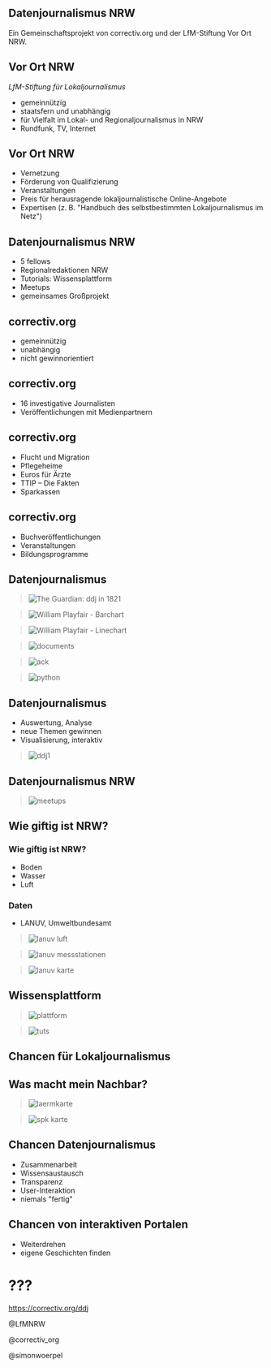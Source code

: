 ## Datenjournalismus NRW
Ein Gemeinschaftsprojekt von correctiv.org und der LfM-Stiftung Vor Ort NRW.



## Vor Ort NRW
*LfM-Stiftung für Lokaljournalismus*
- gemeinnützig
- staatsfern und unabhängig
- für Vielfalt im Lokal- und Regionaljournalismus in NRW
- Rundfunk, TV, Internet


## Vor Ort NRW
- Vernetzung
- Förderung von Qualifizierung
- Veranstaltungen
- Preis für herausragende lokaljournalistische Online-Angebote
- Expertisen (z. B. "Handbuch des selbstbestimmten Lokaljournalismus im Netz")


## Datenjournalismus NRW
- 5 fellows
- Regionalredaktionen NRW
- Tutorials: Wissensplattform
- Meetups
- gemeinsames Großprojekt


## correctiv.org
- gemeinnützig
- unabhängig
- nicht gewinnorientiert


## correctiv.org
- 16 investigative Journalisten
- Veröffentlichungen mit Medienpartnern


## correctiv.org
- Flucht und Migration
- Pflegeheime
- Euros für Ärzte
- TTIP – Die Fakten
- Sparkassen


## correctiv.org
- Buchveröffentlichungen
- Veranstaltungen
- Bildungsprogramme



## Datenjournalismus


> ![The Guardian: ddj in 1821](img/guardian_full.jpg)


> ![William Playfair - Barchart](img/playfair_barchart.gif)


> ![William Playfair - Linechart](img/playfair_linechart.jpg)


> ![documents](img/documents.gif)


> ![ack](img/ack.png)


> ![python](img/python.png)


## Datenjournalismus
- Auswertung, Analyse
- neue Themen gewinnen
- Visualisierung, interaktiv


> ![ddj1](img/ddj1.png)



## Datenjournalismus NRW


> ![meetups](img/meetup.jpg)


## Wie giftig ist NRW?


### Wie giftig ist NRW?
- Boden
- Wasser
- Luft


### Daten
- LANUV, Umweltbundesamt


> ![lanuv luft](img/lanuv_luft.png)


> ![lanuv messstationen](img/messstationen_lanuv.png)


> ![lanuv karte](img/no2_karte.png)


## Wissensplattform


> ![plattform](img/plattform.png)


> ![tuts](img/tutorials.png)



## Chancen für Lokaljournalismus


## Was macht mein Nachbar?


> ![laermkarte](img/laermkarte.png)


> ![spk karte](img/sparkassen.png)


## Chancen Datenjournalismus
- Zusammenarbeit
- Wissensaustausch
- Transparenz
- User-Interaktion
- niemals "fertig"


## Chancen von interaktiven Portalen
- Weiterdrehen
- eigene Geschichten finden



# ???

https://correctiv.org/ddj

@LfMNRW

@correctiv_org

@simonwoerpel
